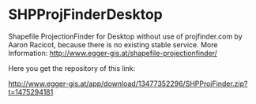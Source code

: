 # SHPProjFinderDesktop

Shapefile ProjectionFinder for Desktop without use of projfinder.com by Aaron Racicot, because there is no existing stable service. More Information: http://www.egger-gis.at/shapefile-projectionfinder/


Here you get the repository of this link:

http://www.egger-gis.at/app/download/13477352296/SHPProjFinder.zip?t=1475294181

